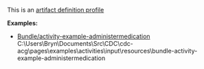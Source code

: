 This is an [artifact definition profile](profiles.html#artifact-profiles)

**Examples:**

*   [Bundle/activity-example-administermedication](Bundle-activity-example-administermedication.html) C:\\Users\\Bryn\\Documents\\Src\\CDC\\cdc-acg\\pages\\examples\\activities\\input\\resources\\bundle-activity-example-administermedication